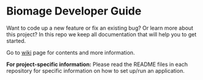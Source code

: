 Biomage Developer Guide
==

Want to code up a new feature or fix an existing bug? Or learn more about
this project?
In this repo we keep all documentation that will help you to get started.

Go to [wiki](https://github.com/biomage-ltd/kb/wiki) page for contents and
more information.

**For project-specific information:** Please read the README files in
each repository for specific information on how to set up/run an application.
